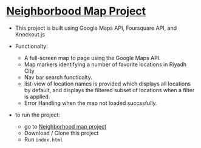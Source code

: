 # [Neighborbood Map Project](https://github.com/HananAlharbi/Neighborhood-Map)


* This project is built using Google Maps API, Foursquare API, and Knockout.js

* Functionalty:  
  * A full-screen map to page using the Google Maps API.
  * Map markers identifying a number of favorite locations in Riyadh City
  * Nav bar search functioalty.
  * list-view of location names is provided which displays all locations by default, and displays the filtered subset of locations when a filter is applied.
  * Error Handling when the map not loaded succssfully. 
  
* to run the project:
  - go to [Neighborhood map project](https://github.com/HananAlharbi/Neighborhood-Map)
  - Download / Clone this project
  - Run `index.html`




  
       
